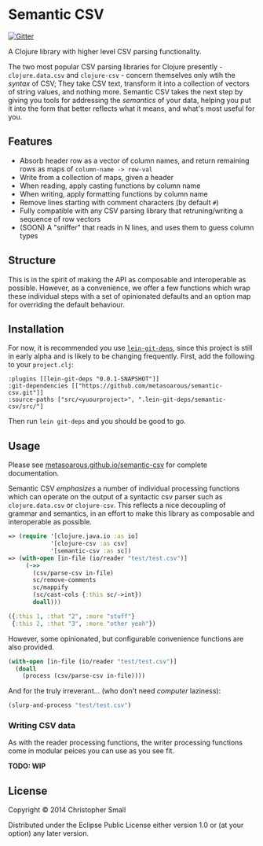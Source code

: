 # Semantic CSV

[![Gitter](https://badges.gitter.im/Join%20Chat.svg)](https://gitter.im/metasoarous/semantic-csv?utm_source=badge&utm_medium=badge&utm_campaign=pr-badge&utm_content=badge)

A Clojure library with higher level CSV parsing functionality.

The two most popular CSV parsing libraries for Clojure presently - `clojure.data.csv` and `clojure-csv` - concern themselves only wtih the _syntax_ of CSV;
They take CSV text, transform it into a collection of vectors of string values, and nothing more.
Semantic CSV takes the next step by giving you tools for addressing the _semantics_ of your data, helping you put it into the form that better reflects what it means, and what's most useful for you.

## Features

* Absorb header row as a vector of column names, and return remaining rows as maps of `column-name -> row-val`
* Write from a collection of maps, given a header
* When reading, apply casting functions by column name
* When writing, apply formatting functions by column name
* Remove lines starting with comment characters (by default `#`)
* Fully compatible with any CSV parsing library that retruning/writing a sequence of row vectors
* (SOON) A "sniffer" that reads in N lines, and uses them to guess column types

## Structure

This is in the spirit of making the API as composable and interoperable as possible.
However, as a convenience, we offer a few functions which wrap these individual steps with a set of opinionated defaults and an option map for overriding the default behaviour.


## Installation

For now, it is recommended you use [`lein-git-deps`](https://github.com/tobyhede/lein-git-deps), since this project is still in early alpha and is likely to be changing frequently.
First, add the following to your `project.clj`:

    :plugins [[lein-git-deps "0.0.1-SNAPSHOT"]]
    :git-dependencies [["https://github.com/metasoarous/semantic-csv.git"]]
    :source-paths ["src/<yuourproject>", ".lein-git-deps/semantic-csv/src/"]

Then run `lein git-deps` and you should be good to go.

## Usage

Please see [metasoarous.github.io/semantic-csv](http://metasoarous.github.io/semantic-csv) for complete documentation.

Semantic CSV _emphasizes_ a number of individual processing functions which can operate on the output of a syntactic csv parser such as `clojure.data.csv` or `clojure-csv`.
This reflects a nice decoupling of grammar and semantics, in an effort to make this library as composable and interoperable as possible.

```clojure
=> (require '[clojure.java.io :as io]
            '[clojure-csv :as csv]
            '[semantic-csv :as sc])
=> (with-open [in-file (io/reader "test/test.csv")]
     (->>
       (csv/parse-csv in-file)
       sc/remove-comments
       sc/mappify
       (sc/cast-cols {:this sc/->int})
       doall)))

({:this 1, :that "2", :more "stuff"}
 {:this 2, :that "3", :more "other yeah"})
```

However, some opinionated, but configurable convenience functions are also provided.

```clojure
(with-open [in-file (io/reader "test/test.csv")]
  (doall
    (process (csv/parse-csv in-file))))
```
And for the truly irreverant... (who don't need _computer_ laziness):

```clojure
(slurp-and-process "test/test.csv")
```
### Writing CSV data

As with the reader processing functions, the writer processing functions come in modular peices you can use as you see fit.

**TODO: WIP**

## License

Copyright © 2014 Christopher Small

Distributed under the Eclipse Public License either version 1.0 or (at
your option) any later version.

